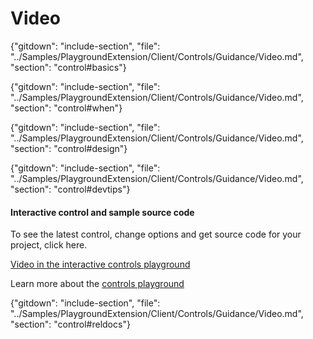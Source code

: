 ﻿# Video

{"gitdown": "include-section", "file": "../Samples/PlaygroundExtension/Client/Controls/Guidance/Video.md", "section": "control#basics"}

<!-- TODO get an IMAGE to embed here -->

<!-- TODO get an SAMPLE CODE to embed here -->

{"gitdown": "include-section", "file": "../Samples/PlaygroundExtension/Client/Controls/Guidance/Video.md", "section": "control#when"}

{"gitdown": "include-section", "file": "../Samples/PlaygroundExtension/Client/Controls/Guidance/Video.md", "section": "control#design"}

{"gitdown": "include-section", "file": "../Samples/PlaygroundExtension/Client/Controls/Guidance/Video.md", "section": "control#devtips"}

#### Interactive control and sample source code
To see the latest control, change options and get source code for your project, click here.

<a href="https://ms.portal.azure.com/?Microsoft_Azure_Playground=true#blade/Microsoft_Azure_Playground/ControlsIndexBlade/Video_create_Playground" target="_blank">Video in the interactive controls playground</a>

Learn more about the [controls playground](./top-extensions-controls-playground.md)


{"gitdown": "include-section", "file": "../Samples/PlaygroundExtension/Client/Controls/Guidance/Video.md", "section": "control#reldocs"}
